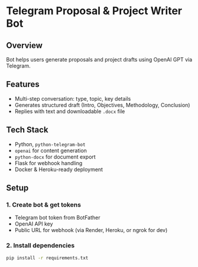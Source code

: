 # Telegram Proposal & Project Writer Bot

## Overview
Bot helps users generate proposals and project drafts using OpenAI GPT via Telegram.

## Features
- Multi-step conversation: type, topic, key details
- Generates structured draft (Intro, Objectives, Methodology, Conclusion)
- Replies with text and downloadable `.docx` file

## Tech Stack
- Python, `python-telegram-bot`
- `openai` for content generation
- `python-docx` for document export
- Flask for webhook handling
- Docker & Heroku-ready deployment

## Setup

### 1. Create bot & get tokens
- Telegram bot token from BotFather
- OpenAI API key
- Public URL for webhook (via Render, Heroku, or ngrok for dev)

### 2. Install dependencies
```bash
pip install -r requirements.txt
